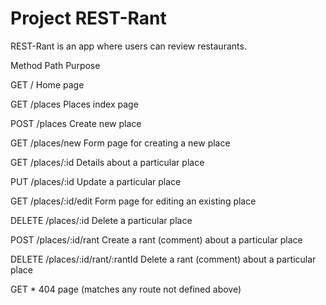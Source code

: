 # Project REST-Rant

REST-Rant is an app where users can review restaurants.


Method      Path                        Purpose


GET         /                           Home page

GET         /places                     Places index page

POST        /places                     Create new place

GET         /places/new                 Form page for creating a new place

GET         /places/:id                 Details about a particular place

PUT         /places/:id                 Update a particular place

GET         /places/:id/edit            Form page for editing an existing place

DELETE      /places/:id                 Delete a particular place

POST        /places/:id/rant            Create a rant (comment) about a particular place

DELETE      /places/:id/rant/:rantId    Delete a rant (comment) about a particular place

GET         *                           404 page (matches any route not defined above)

